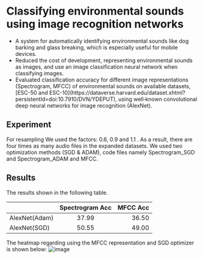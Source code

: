 # Classifying environmental sounds using image recognition networks
<ul>
  <li>A system for automatically identifying environmental sounds like dog barking and glass breaking, which is especially useful for mobile devices.</li>
  
  <li>Reduced the cost of development, representing environmental sounds as images, and use an image classification neural network when classifying images.</li>
  
  <li>Evaluated classification accuracy for different image representations (Spectrogram, MFCC) of environmental sounds on available datasets,</li> [ESC-50 and ESC-10](https://dataverse.harvard.edu/dataset.xhtml?persistentId=doi:10.7910/DVN/YDEPUT), using well‑known convolutional deep neural networks for image recognition (AlexNet).
</ul>


## Experiment
For resampling We used the factors: 0.6, 0.9 and 1.1 . As a result, there are four times as many audio files in the expanded datasets.
We used two optimization methods (SGD & ADAM), code files namely Spectrogram_SGD and Spectrogram_ADAM and MFCC.

## Results
  The results shown in the following table.

|              | Spectrogram Acc|   MFCC Acc    |
| :---         |     :---:      |          ---: |
| AlexNet(Adam)| 37.99          |     36.50     |
| AlexNet(SGD) | 50.55          |     49.00     |

  The heatmap regarding using the MFCC representation and SGD optimizer is shown below:
![image](https://user-images.githubusercontent.com/78047586/194751676-27af747e-5f27-4a91-a88b-102b32864f38.png)

